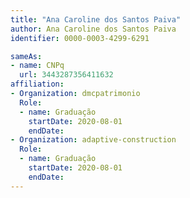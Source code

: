 ```yaml
---
title: "Ana Caroline dos Santos Paiva"
author: Ana Caroline dos Santos Paiva
identifier: 0000-0003-4299-6291

sameAs:
- name: CNPq
  url: 3443287356411632
affiliation:
- Organization: dmcpatrimonio
  Role:
  - name: Graduação
    startDate: 2020-08-01
    endDate: 
- Organization: adaptive-construction
  Role:
  - name: Graduação
    startDate: 2020-08-01
    endDate: 
---
```





